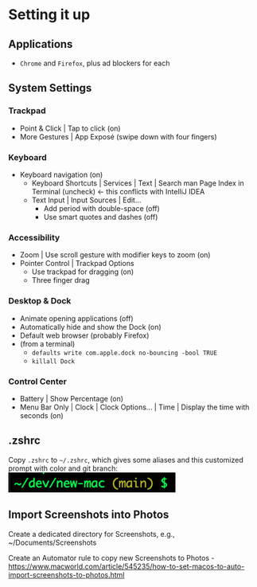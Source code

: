# Setting it up

## Applications

* `Chrome` and `Firefox`, plus ad blockers for each

## System Settings

### Trackpad

* Point & Click | Tap to click (on)
* More Gestures | App Exposé (swipe down with four fingers)

### Keyboard

* Keyboard navigation (on)
    * Keyboard Shortcuts | Services | Text | Search man Page Index in Terminal (uncheck)   <- this conflicts with IntelliJ IDEA
    * Text Input | Input Sources | Edit... 
        * Add period with double-space (off)
        * Use smart quotes and dashes (off)

### Accessibility

* Zoom | Use scroll gesture with modifier keys to zoom (on)
* Pointer Control | Trackpad Options
    * Use trackpad for dragging (on)
    * Three finger drag

### Desktop & Dock

* Animate opening applications (off)
* Automatically hide and show the Dock (on)
* Default web browser (probably Firefox)
* (from a terminal)
    * `defaults write com.apple.dock no-bouncing -bool TRUE`
    * `killall Dock`

### Control Center

* Battery | Show Percentage (on)
* Menu Bar Only | Clock | Clock Options... | Time | Display the time with seconds (on)

## .zshrc

Copy `.zshrc` to `~/.zshrc`,  which gives some aliases and this customized prompt with color and git branch:
![Customized prompt](image.png)

## Import Screenshots into Photos
Create a dedicated directory for Screenshots, e.g., ~/Documents/Screenshots

Create an Automator rule to copy new Screenshots to Photos - https://www.macworld.com/article/545235/how-to-set-macos-to-auto-import-screenshots-to-photos.html